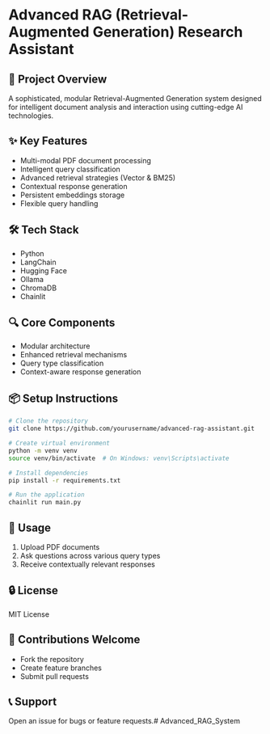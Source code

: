 # Advanced RAG (Retrieval-Augmented Generation) Research Assistant

## 🚀 Project Overview
A sophisticated, modular Retrieval-Augmented Generation system designed for intelligent document analysis and interaction using cutting-edge AI technologies.

## ✨ Key Features
- Multi-modal PDF document processing
- Intelligent query classification
- Advanced retrieval strategies (Vector & BM25)
- Contextual response generation
- Persistent embeddings storage
- Flexible query handling

## 🛠 Tech Stack
- Python
- LangChain
- Hugging Face
- Ollama
- ChromaDB
- Chainlit

## 🔍 Core Components
- Modular architecture
- Enhanced retrieval mechanisms
- Query type classification
- Context-aware response generation

## 📦 Setup Instructions
```bash
# Clone the repository
git clone https://github.com/yourusername/advanced-rag-assistant.git

# Create virtual environment
python -m venv venv
source venv/bin/activate  # On Windows: venv\Scripts\activate

# Install dependencies
pip install -r requirements.txt

# Run the application
chainlit run main.py
```

## 🌟 Usage
1. Upload PDF documents
2. Ask questions across various query types
3. Receive contextually relevant responses

## 🔒 License
MIT License

## 🤝 Contributions Welcome
- Fork the repository
- Create feature branches
- Submit pull requests

## 📞 Support
Open an issue for bugs or feature requests.# Advanced_RAG_System

